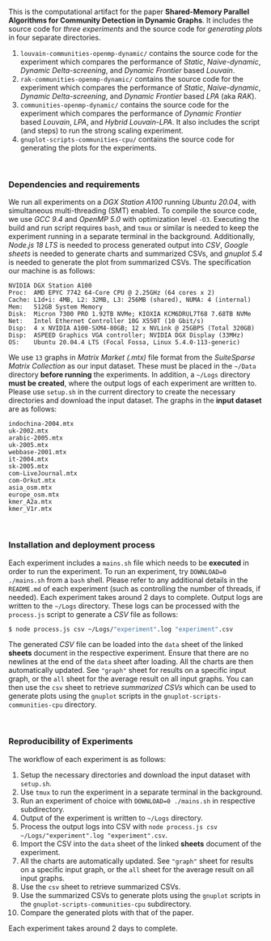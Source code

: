 This is the computational artifact for the paper **Shared-Memory Parallel**
**Algorithms for Community Detection in Dynamic Graphs**. It includes the source
code for *three experiments* and the source code for *generating plots* in four
separate directories.

1. `louvain-communities-openmp-dynamic/` contains the source code for the
   experiment which compares the performance of *Static*, *Naive-dynamic*,
   *Dynamic Delta-screening*, and *Dynamic Frontier* based *Louvain*.
2. `rak-communities-openmp-dynamic/` contains the source code for the experiment
   which compares the performance of *Static*, *Naive-dynamic*, *Dynamic*
   *Delta-screening*, and *Dynamic Frontier* based *LPA* (aka *RAK*).
3. `communities-openmp-dynamic/` contains the source code for the experiment
   which compares the performance of *Dynamic Frontier* based *Louvain*, *LPA*,
   and *Hybrid Louvain-LPA*. It also includes the script (and steps) to run the
   strong scaling experiment.
4. `gnuplot-scripts-communities-cpu/` contains the source code for generating
   the plots for the experiments.

<br>


### Dependencies and requirements

We run all experiments on a *DGX Station A100* running *Ubuntu 20.04*, with
simultaneous multi-threading (SMT) enabled. To compile the source code, we use
*GCC 9.4* and *OpenMP 5.0* with optimization level `-O3`. Executing the build
and run script requires `bash`, and `tmux` or similar is needed to keep the
experiment running in a separate terminal in the background. Additionally,
*Node.js 18 LTS* is needed to process generated output into *CSV*, *Google*
*sheets* is needed to generate charts and summarized CSVs, and *gnuplot 5.4* is
needed to generate the plot from summarized CSVs. The specification our machine
is as follows:

```
NVIDIA DGX Station A100
Proc:  AMD EPYC 7742 64-Core CPU @ 2.25GHz (64 cores x 2)
Cache: L1d+i: 4MB, L2: 32MB, L3: 256MB (shared), NUMA: 4 (internal)
Mem:   512GB System Memory
Disk:  Micron 7300 PRO 1.92TB NVMe; KIOXIA KCM6DRUL7T68 7.68TB NVMe
Net:   Intel Ethernet Controller 10G X550T (10 Gbit/s)
Disp:  4 x NVIDIA A100-SXM4-80GB; 12 x NVLink @ 25GBPS (Total 320GB)
Disp:  ASPEED Graphics VGA controller; NVIDIA DGX Display (33MHz)
OS:    Ubuntu 20.04.4 LTS (Focal Fossa, Linux 5.4.0-113-generic)
```

We use `13` graphs in *Matrix Market (.mtx)* file format from the *SuiteSparse*
*Matrix Collection* as our input dataset. These must be placed in the `~/Data`
directory **before running** the experiments. In addition, a `~/Logs` directory
**must be created**, where the output logs of each experiment are written to.
Please use `setup.sh` in the current directory to create the necessary
directories and download the input dataset. The graphs in the **input dataset**
are as follows:

```
indochina-2004.mtx
uk-2002.mtx
arabic-2005.mtx
uk-2005.mtx
webbase-2001.mtx
it-2004.mtx
sk-2005.mtx
com-LiveJournal.mtx
com-Orkut.mtx
asia_osm.mtx
europe_osm.mtx
kmer_A2a.mtx
kmer_V1r.mtx
```

<br>


### Installation and deployment process

Each experiment includes a `mains.sh` file which needs to be **executed** in
order to run the experiment. To run an experiment, try `DOWNLOAD=0 ./mains.sh`
from a `bash` shell. Please refer to any additional details in the `README.md`
of each experiment (such as controlling the number of threads, if needed). Each
experiment takes around 2 days to complete. Output logs are written to the
`~/Logs` directory. These logs can be processed with the `process.js` script to
generate a *CSV* file as follows:

```bash
$ node process.js csv ~/Logs/"experiment".log "experiment".csv
```

The generated *CSV* file can be loaded into the `data` sheet of the linked
**sheets** document in the respective experiment. Ensure that there are no
newlines at the end of the `data` sheet after loading. All the charts are then
automatically updated. See `"graph"` sheet for results on a specific input
graph, or the `all` sheet for the average result on all input graphs. You can
then use the `csv` sheet to retrieve *summarized CSVs* which can be used to
generate plots using the `gnuplot` scripts in the
`gnuplot-scripts-communities-cpu` directory.

<br>


### Reproducibility of Experiments

The workflow of each experiment is as follows:

1. Setup the necessary directories and download the input dataset with
   `setup.sh`.
2. Use `tmux` to run the experiment in a separate terminal in the background.
3. Run an experiment of choice with `DOWNLOAD=0 ./mains.sh` in respective
   subdirectory.
4. Output of the experiment is written to `~/Logs` directory.
5. Process the output logs into CSV with `node process.js csv ~/Logs/"experiment".log "experiment".csv`.
6. Import the CSV into the `data` sheet of the linked **sheets** document of the
   experiment.
7. All the charts are automatically updated. See `"graph"` sheet for results on
   a specific input graph, or the `all` sheet for the average result on all
   input graphs.
8. Use the `csv` sheet to retrieve summarized CSVs.
9. Use the summarized CSVs to generate plots using the `gnuplot` scripts in the
   `gnuplot-scripts-communities-cpu` subdirectory.
10. Compare the generated plots with that of the paper.

Each experiment takes around 2 days to complete.
